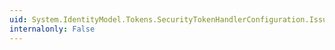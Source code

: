 ```yaml
---
uid: System.IdentityModel.Tokens.SecurityTokenHandlerConfiguration.IssuerTokenResolver
internalonly: False
---
```

